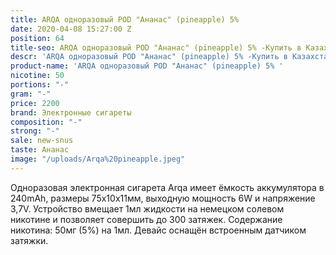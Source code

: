 ```yaml
---
title: ARQA одноразовый POD "Ананас" (pineapple) 5%
date: 2020-04-08 15:27:00 Z
position: 64
title-seo: ARQA одноразовый POD "Ананас" (pineapple) 5% -Купить в Казахстане
descr: 'ARQA одноразовый POD "Ананас" (pineapple) 5% -Купить в Казахстане '
product-name: 'ARQA одноразовый POD "Ананас" (pineapple) 5% '
nicotine: 50
portions: "-"
gram: "-"
price: 2200
brand: Электронные сигареты
composition: "-"
strong: "-"
sale: new-snus
taste: Ананас
image: "/uploads/Arqa%20pineapple.jpeg"
---
```


Одноразовая электронная сигарета Arqa имеет ёмкость аккумулятора в 240mAh, размеры 75х10х11мм, выходную мощность 6W и напряжение 3,7V. Устройство вмещает 1мл жидкости на немецком солевом никотине и позволяет совершить до 300 затяжек. Содержание никотина: 50мг (5%) на 1мл. Девайс оснащён встроенным датчиком затяжки.